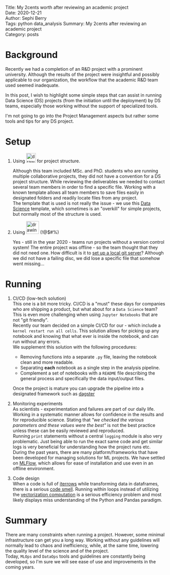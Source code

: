 Title: My 2cents worth after reviewing an academic project   
Date: 2020-12-21  
Author: Sephi Berry  
Tags: python data_analysis 
Summary: My 2cents after reviewing an academic project   
Category: posts

# Background

Recently we had a completion of an R&D project with a prominent university. Although the results of the project were insightful and possibly applicable to our organization, the workflow that the academic R&D team used seemed inadequate.   

In this post, I wish to highlight some simple steps that can assist in running Data Science (DS) projects (from the initiation until the deployment) by DS teams, especially those working without the support of specialized tools.  

I'm not going to go into the Project Management aspects but rather some tools and tips for any DS project.

# Setup
1.  Using <img src="https://miro.medium.com/max/1200/1*wfMxroB_sHsx06lrreeKew.png" alt="drawing" height="30" href="https://cookiecutter.readthedocs.io/en/latest/installation.html" />  for project structure.  
      
    Although this team included MSc. and PhD. students who are running multiple collaborative projects, they did not have a convention for a DS project structure. While reviewing the deliverables we needed to contact several team members in order to find a specific file. Working with a known template allows all team members to save files easily in designated folders and readily locate files from any project.  
    The template that is used is not really the issue - we use this [Data Science]((https://drivendata.github.io/cookiecutter-data-science/)) template, which sometimes is an "overkill" for  simple projects, but normally most of the structure is used.  

2. Using <img src="https://camo.githubusercontent.com/6eaaae8defc78f268eaf0824350a66a1dfcb6aa77210d3dca069d1d1cefebc53/68747470733a2f2f6769742d73636d2e636f6d2f696d616765732f6c6f676f732f646f776e6c6f6164732f4769742d4c6f676f2d32436f6c6f722e706e67" alt="drawing" height="40" href="https://git-scm.com/"/>  (!@$#%)  
  
   Yes - still in the year 2020 - teams run projects without a version control system! The entire project was offline - so the team thought that they did not need one. How difficult is it to [set up a local git server](https://www.linux.com/training-tutorials/how-run-your-own-git-server/)? Although we did not have a failing disc, we did lose a specific file that somehow went missing...
   
# Running 
1. CI/CD (low-tech  solution)   
   This one is a bit more tricky.  CI/CD is a "must" these days for companies who are shipping a product, but what about for a `Data Science` team? This is even more challenging when using `Jupyter Notebooks` that are not "git friendly".  
   Recently our team decided on a simple CI/CD for our  - which include a `kernel restart run all cells`. This solution allows for picking up any notebook and  knowing that what ever is inside the notebook, and can run without any errors.  
   We supplement this solution with the following procedures:   

     * Removing functions into a separate  `.py` file, leaving the notebook clean and more readable. 
     * Separating **each** notebook as a single step in the analysis pipeline. 
     * Complement a set of notebooks with a `README` file describing the general process and specifically the data input/output files.  
  
    Once the project is mature you can upgrade the pipeline into a designated framework such as [dagster](https://dagster.io/)
  
2. Monitoring experiments  
   As scientists - experimentation and failures are part of our daily life. Working in a systematic manner allows for confidence in the results and for reproducible science.  Stating that _"we checked the various parameters and these values were the best"_ is not the best practice unless these can be easily reviewed and reproduced.   
   Running `print` statements without a central `logging` module is also very problematic. Just being able to run the exact same code and get similar logs is very beneficial for understanding how the project runs etc.      
   During the past years, there are many platform/frameworks that have been developed for managing solutions for ML projects. We have settled on [MLFlow](https://mlflow.org), which allows for ease of installation and use even in an offline environment. 

3. Code design  
   When a code is full of [iterrows](https://pandas.pydata.org/pandas-docs/stable/reference/api/pandas.DataFrame.iterrows.html) while transforming data in dataframes, there is a serious [code smell](https://en.wikipedia.org/wiki/Code_smell). Running within loops instead of utilizing the [vectorization computation](https://engineering.upside.com/a-beginners-guide-to-optimizing-pandas-code-for-speed-c09ef2c6a4d6) is a serious efficiency problem and most likely displays miss understanding of the Python and Pandas paradigm. 

# Summary  

There are many constraints when running a project. However, some minimal infrastructure can get you a long way. Working without any guidelines will normally lead to chaos and inefficiency, while, at the same time, lowering the quality level of the science and of the project.  
Today, `MLOps` and `DataOps` tools and guidelines are constantly being developed, so I'm sure we will see ease of use and improvements in the coming years. 
